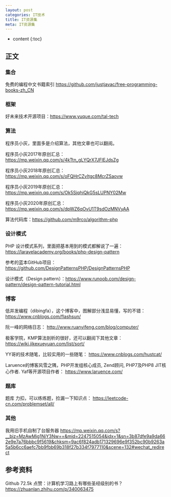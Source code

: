 ```yaml
---
layout: post
categories: IT技术
title: IT资源集
meta: IT资源集
---
```

* content
{:toc}
  
## 正文

### 集合

免费的编程中文书籍索引 <https://github.com/justjavac/free-programming-books-zh_CN>

### 框架

好未来技术开源项目：<https://www.yuque.com/tal-tech>

### 算法

程序员小灰，里面多是介绍算法，其他文章也可以翻阅。

程序员小灰2017年原创汇总：<https://mp.weixin.qq.com/s/4kTtn_gLYQrX7JFlEJdsZg> 

程序员小灰2018年原创汇总：<https://mp.weixin.qq.com/s/oFQHrCZvItgc8McrZSaovw> 

程序员小灰2019年原创汇总：<https://mp.weixin.qq.com/s/Ok5SjqhiQkG5sLUPNY02Mw> 

程序员小灰2020年原创汇总：<https://mp.weixin.qq.com/s/dpWZ6qOvU1T9sdOzMNVyAA> 

算法代码库：<https://github.com/m9rco/algorithm-php> 

### 设计模式

PHP 设计模式系列，里面把基本用到的模式都解说了一遍：<https://laravelacademy.org/books/php-design-pattern> 

参考的蓝本GitHub项目： <https://github.com/DesignPatternsPHP/DesignPatternsPHP> 

设计模式（Design pattern）：<https://www.runoob.com/design-pattern/design-pattern-tutorial.html>

### 博客

低并发编程（dibingfa），这个博客中，图解部分浅显易懂，写的不错：
<https://www.cnblogs.com/flashsun/> 

阮一峰的网络日志： 
<http://www.ruanyifeng.com/blog/computer/> 

极客学院，KMP算法剖析的很好，还可以翻阅下其他文章：
<https://wiki.jikexueyuan.com/list/sort/> 

YY哥的技术随笔，比较实用的一些随笔：
<https://www.cnblogs.com/hustcat/>

Laruence的博客风雪之隅，PHP开发组核心成员, Zend顾问, PHP7及PHP8 JIT核心作者. Yaf等开源项目作者：
<https://www.laruence.com/>

### 题库

题库 力扣，可以练练题，捡漏一下知识点：
<https://leetcode-cn.com/problemset/all/>

### 其他

我用旧手机自制了台服务器 <https://mp.weixin.qq.com/s?__biz=MzAwMjg1NjY3Nw==&mid=2247515054&idx=1&sn=3b87dfe9a9da662e9e7a76bbbc9f5619&chksm=9ac6f824adb171329696e9f352bc90b9263a5a5b6cc6aefc7bb9fbb69b318f27b334f7977110&scene=132#wechat_redirect>







## 参考资料

Github 72.5k 点赞：计算机学习路上有哪些圣经级别的书？ <https://zhuanlan.zhihu.com/p/340063475>
